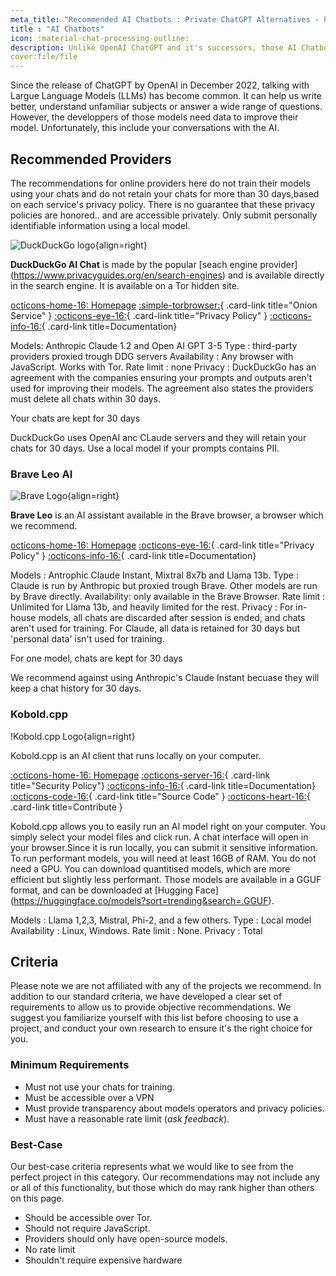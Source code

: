 ```yaml
---
meta_title: "Recommended AI Chatbots : Private ChatGPT Alternatives - Privacy Guides"
title : "AI Chatbots"
icon: :material-chat-processing-outline:
description: Unlike OpenAI ChatGPT and it's successors, those AI Chatbots do not train their models using your conversations.
cover:file/file
---
```

Since the release of ChatGPT by OpenAI in December 2022, talking with Largue Language Models (LLMs) has become common. It can help us write better, understand unfamiliar subjects or answer a wide range of questions. However, the developpers of those models need data to improve their model. Unfortunately, this include your conversations with the AI.

## Recommended Providers

The recommendations for online providers here do not train their models using your chats and do not retain your chats for more than 30 days,based on each service's privacy policy. There is no guarantee that these privacy policies are honored.. and are accessible privately. Only submit personally identifiable information using a local model.

<div class="admonition recommendation" markdown>

![DuckDuckGo logo](assets/img/search-engines/duckduckgo.svg){align=right}

**DuckDuckGo AI Chat** is made by the popular [seach engine provider] (https://www.privacyguides.org/en/search-engines) and is available directly in the search engine. It is available on a Tor hidden site.

[octicons-home-16: Homepage](https://duckduckgo.com/aichat)
[:simple-torbrowser:](https://duckduckgogg42xjoc72x3sjasowoarfbgcmvfimaftt6twagswzczad.onion/aichat){ .card-link title="Onion Service" }
[:octicons-eye-16:](https://duckduckgo.com/aichat/privacy-terms){ .card-link title="Privacy Policy" }
[:octicons-info-16:](https://help.duckduckgo.com){ .card-link title=Documentation}

</details>

</div>

Models: Anthropic Claude 1.2 and Open AI GPT 3-5
Type : third-party providers proxied trough DDG servers
Availability : Any browser with JavaScript. Works with Tor.
Rate limit : none
Privacy : DuckDuckGo has an agreement with the companies ensuring your prompts and outputs aren't used for improving their models. The agreement also states the providers must delete all chats within 30 days.

<div class="admonition danger" markdown>
<p class="admonition-title">Your chats are kept for 30 days</p>
DuckDuckGo uses OpenAI anc CLaude servers and they will retain your chats for 30 days. Use a local model if your prompts contains PII.
</div>
  
### Brave Leo AI

<div class="admonition recommendation" markdown>

![Brave Logo](assets/img/browsers/brave.svg){align=right}

**Brave Leo** is an AI assistant available in the Brave browser, a browser which we recommend.

[octicons-home-16: Homepage](https://brave.com/leo)
[:octicons-eye-16:](https://brave.com/privacy/browser/#brave-leo){ .card-link title="Privacy Policy" }
[:octicons-info-16:](https://github.com/brave/brave-browser/wiki/Brave-Leo){ .card-link title=Documentation}

</details>
</div>

Models : Antrophic Claude Instant, Mixtral 8x7b and Llama 13b.
Type : Claude is run by Anthropic but proxied trough Brave. Other models are run by Brave directly.
Availability: only available in the Brave Browser.
Rate limit : Unlimited for Llama 13b, and heavily limited for the rest.
Privacy : For in-house models, all chats are discarded after session is ended, and chats aren't used for training. For Claude, all data is retained for 30 days but 'personal data' isn't used for training.


<div class="admonition danger" markdown>
<p class="admonition-title">For one model, chats are kept for 30 days</p>
We recommend against using Anthropic's Claude Instant becuase they will keep a chat history for 30 days.
</div>

### Kobold.cpp
<div class="admonition recommendation" markdown>
!Kobold.cpp Logo{align=right}

Kobold.cpp is an AI client that runs locally on your computer.



[:octicons-home-16: Homepage](https://github.com/LostRuins/koboldcpp)
[:octicons-server-16:](https://github.com/LostRuins/koboldcpp/blob/2f3597c29abea8b6da28f21e714b6b24a5aca79b/SECURITY.md){ .card-link title="Security Policy"}
[:octicons-info-16:](https://github.com/LostRuins/koboldcpp/wiki){ .card-link title=Documentation}
[:octicons-code-16:](https://github.com/LostRuins/koboldcpp){ .card-link title="Source Code" }
[:octicons-heart-16:](){ .card-link title=Contribute }

</details>
</div>

Kobold.cpp allows you to easily run an AI model right on your computer. You simply select your model files and click run. A chat interface will open in your browser.Since it is run locally, you can submit it sensitive information.
To run performant models, you will need at least 16GB of RAM. You do not need a GPU. You can download quantitised models, which are more efficient but slightly less performant. Those models are available in a GGUF format, and can be downloaded at [Hugging Face] (https://huggingface.co/models?sort=trending&search=.GGUF).

Models : Llama 1,2,3, Mistral, Phi-2, and a few others.
Type : Local model
Availability : Linux, Windows.
Rate limit : None.
Privacy : Total

## Criteria

Please note we are not affiliated with any of the projects we recommend. In addition to our standard criteria, we have developed a clear set of requirements to allow us to provide objective recommendations. We suggest you familiarize yourself with this list before choosing to use a project, and conduct your own research to ensure it's the right choice for you.

### Minimum Requirements

- Must not use your chats for training.
- Must be accessible over a VPN
- Must provide transparency about models operators and privacy policies.
- Must have a reasonable rate limit (*ask feedback*).

### Best-Case

Our best-case criteria represents what we would like to see from the perfect project in this category. Our recommendations may not include any or all of this functionality, but those which do may rank higher than others on this page.

- Should be accessible over Tor.
- Should not require JavaScript.
- Providers should only have open-source models.
- No rate limit
- Shouldn't require expensive hardware
